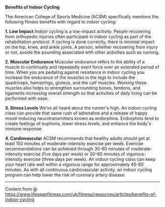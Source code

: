 **Benefits of Indoor Cycling**

The American College of Sports Medicine (ACSM) specifically mentions the following fitness benefits with regard to indoor cycling:

**1. Low Impact**
Indoor cycling is a low-impact activity. 
People recovering from orthopedic injuries often participate in indoor cycling as part of the rehabilitation protocol. 
If cycling is done correctly, there is minimal impact on the hip, knee, and ankle joints. 
A person, whether recovering from injury or not, avoids the pounding associated with other activities such as running.

**2. Muscular Endurance**
Muscular endurance refers to the ability of a muscle to continually and repeatedly exert force over an extended period of time. 
When you are pedaling against resistance in indoor cycling you increase the endurance of the muscles in the legs to include the quadriceps,
hamstrings, gluteus, and the calf muscles. Working these muscles also helps to strengthen surrounding bones, tendons, 
and ligaments increasing overall strength so that activities of daily living can be performed with ease.

**3. Stress Levels**
We’ve all heard about the runner's high. 
An indoor cycling class can provide that same rush of adrenaline and a release of happy mood-inducing neurotransmitters 
known as endorphins. Endorphins tend to create feelings of euphoria, lower stress levels, and enhance the body's immune response.

**4. Cardiovascular**
ACSM recommends that healthy adults should get at least 150 minutes of moderate-intensity exercise per week. 
Exercise recommendations can be achieved through 30-60 minutes of moderate-intensity exercise (five days per week) or 
20-60 minutes of vigorous-intensity exercise (three days per week). An indoor cycling class can keep your heart rate 
well within a vigorous range for approximately 45-60 minutes. As with all continuous cardiovascular activity, 
an indoor cycling program can help lower the risk of coronary artery disease.

-----

Content from @ https://www.lifespanfitness.com/uk/fitness/resources/articles/benefits-of-indoor-cycling